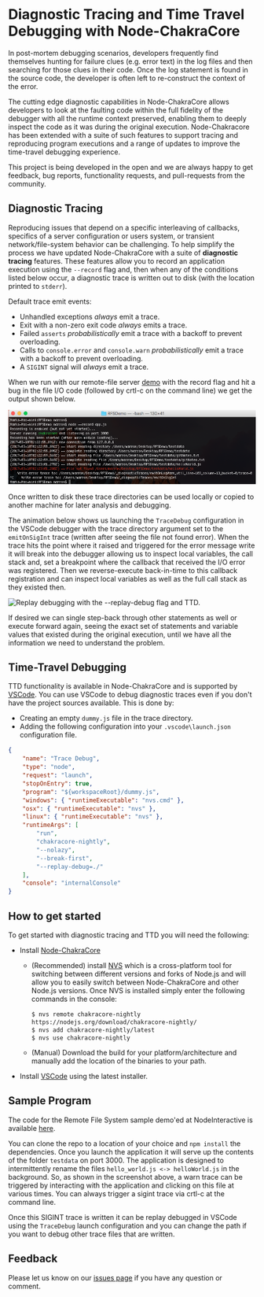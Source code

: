 # Diagnostic Tracing and Time Travel Debugging with Node-ChakraCore
In post-mortem debugging scenarios, developers frequently find themselves 
hunting for failure clues (e.g. error text) in the log files and then searching
for those clues in their code. Once the log statement is found in the source code, 
the developer is often left to re-construct the context of the error.

The cutting edge diagnostic capabilities in Node-ChakraCore allows developers to 
look at the faulting code within the full fidelity of the debugger with all the 
runtime context preserved, enabling them to deeply inspect the code as it was during 
the original execution. Node-Chakracore has been extended with a suite of such features 
to support tracing and reproducing program executions and a range of updates to improve 
the time-travel debugging experience. 

This project is being developed in the open and we are always happy to get feedback, bug reports, 
functionality requests, and pull-requests from the community.

## Diagnostic Tracing
Reproducing issues that depend on a specific interleaving of callbacks, specifics of 
a server configuration or users system, or transient network/file-system behavior can be 
challenging. To help simplify the process we have updated Node-ChakraCore with a suite 
of **diagnostic tracing** features. These features allow you to record an application 
execution using the `--record` flag and, then when any of the conditions listed below 
occur, a diagnostic trace is written out to disk (with the location printed to 
`stderr`). 

Default trace emit events:
- Unhandled exceptions *always* emit a trace.
- Exit with a non-zero exit code *always* emits a trace.
- Failed `asserts` *probabilistically* emit a trace with a backoff to prevent overloading.
- Calls to `console.error` and `console.warn` *probabilistically* emit a trace with a backoff to prevent overloading.
- A `SIGINT` signal will *always* emit a trace.

When we run with our remote-file server [demo](https://github.com/mrkmarron/RFSDemoJS) with the record flag and 
hit a bug in the file I/O code (followed by crtl-c on the command line) we get the output shown below.

![Running node with --record flag and two trace output events.](doc/ttd_assets/TraceSnap.png)

Once written to disk these trace directories can be used locally or copied to another machine 
for later analysis and debugging. 

The animation below shows us launching the `TraceDebug` configuration in the VSCode  debugger with the trace 
directory argument set to the `emitOnSigInt` trace (written after seeing the file not found error).
When the trace hits the point where it raised and triggered for the error message write it will break into the debugger 
allowing us to inspect local variables, the call stack and, set a breakpoint where the callback that received 
the I/O error was registered. Then we reverse-execute back-in-time to this callback registration and can 
inspect local variables as well as the full call stack as they existed then. 

![Replay debugging with the --replay-debug flag and TTD.](doc/ttd_assets/TTDTrace.gif)

If desired we can single step-back through other statements as well or execute forward again, seeing the 
exact set of statements and variable values that existed during the original execution, until we have 
all the information we need to understand the problem.

## Time-Travel Debugging 

TTD functionality is available in Node-ChakraCore and is supported by 
[VSCode](https://code.visualstudio.com/). You can use VSCode to debug diagnostic 
traces even if you don't have the project sources available. This is done by:
- Creating an empty `dummy.js` file in the trace directory.
- Adding the following configuration into your `.vscode\launch.json` configuration file.
```json
{
    "name": "Trace Debug",
    "type": "node",
    "request": "launch",
    "stopOnEntry": true,
    "program": "${workspaceRoot}/dummy.js",
    "windows": { "runtimeExecutable": "nvs.cmd" },
    "osx": { "runtimeExecutable": "nvs" },
    "linux": { "runtimeExecutable": "nvs" },
    "runtimeArgs": [
        "run",
        "chakracore-nightly",
        "--nolazy", 
        "--break-first",
        "--replay-debug=./"
    ],
    "console": "internalConsole"
}
```

## How to get started
To get started with diagnostic tracing and TTD you will need the following:

- Install [Node-ChakraCore](https://github.com/nodejs/node-chakracore/releases)
    - (Recommended) install [NVS](https://github.com/jasongin/nvs/blob/master/README.md) which is a cross-platform tool for switching between different versions and forks of Node.js and will allow you to easily switch between Node-ChakraCore and other Node.js versions. Once NVS is installed simply enter the following commands in the console:
        
        ```console
        $ nvs remote chakracore-nightly https://nodejs.org/download/chakracore-nightly/
        $ nvs add chakracore-nightly/latest
        $ nvs use chakracore-nightly
        ```
    - (Manual) Download the build for your platform/architecture and manually add the location of the binaries to your path.
- Install [VSCode](https://code.visualstudio.com/) using the latest installer.

## Sample Program
The code for the Remote File System sample demo'ed at NodeInteractive is available 
[here](https://github.com/mrkmarron/RFSDemoJS). 

You can clone the repo to a location of your choice and `npm install` the dependencies. Once 
you launch the application it will serve up the contents of the folder `testdata` on port 3000. The 
application is designed to intermittently rename the files `hello_world.js <-> helloWorld.js` 
in the background. So, as shown in the screenshot above, a warn trace can be triggered by interacting 
with the application and clicking on this file at various times. You can always trigger a sigint 
trace via crtl-c at the command line.

Once this SIGINT trace is written it can be replay debugged in VSCode using the `TraceDebug` launch configuration and you can change the path if you want to debug other trace files that are written. 

## Feedback
Please let us know on our [issues page](https://github.com/nodejs/node-chakracore/issues) if 
you have any question or comment. 

